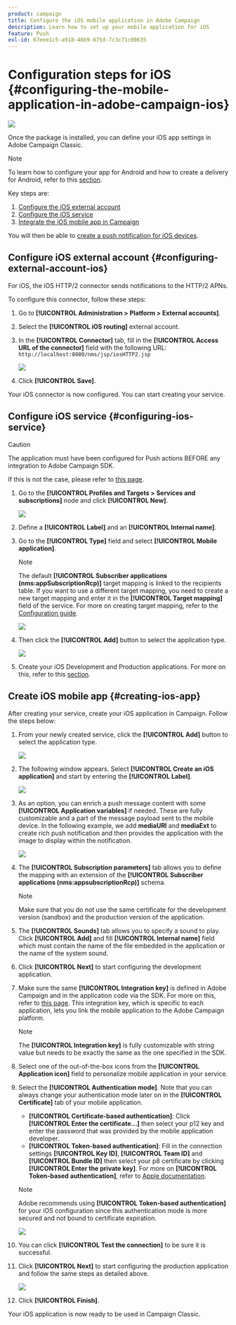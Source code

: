 ```yaml
---
product: campaign
title: Configure the iOS mobile application in Adobe Campaign
description: Learn how to set up your mobile application for iOS
feature: Push
exl-id: 67eee1c5-a918-46b9-875d-7c3c71c00635
---
```

# Configuration steps for iOS {#configuring-the-mobile-application-in-adobe-campaign-ios}

![](../../assets/common.svg)

Once the package is installed, you can define your iOS app settings in Adobe Campaign Classic.

>[!NOTE]
>
>To learn how to configure your app for Android and how to create a delivery for Android, refer to this [section](configuring-the-mobile-application-android.md).

Key steps are:

1. [Configure the iOS external account](#configuring-external-account-ios)
1. [Configure the iOS service](#configuring-ios-service)
1. [Integrate the iOS mobile app in Campaign](#creating-ios-app)

You will then be able to [create a push notification for iOS devices](create-notifications-ios.md).


## Configure iOS external account {#configuring-external-account-ios}

For iOS, the iOS HTTP/2 connector sends notifications to the HTTP/2 APNs.

To configure this connector, follow these steps:

1. Go to **[!UICONTROL Administration > Platform > External accounts]**.
1. Select the **[!UICONTROL iOS routing]** external account.
1. In the **[!UICONTROL Connector]** tab, fill in the **[!UICONTROL Access URL of the connector]** field with the following URL: ```http://localhost:8080/nms/jsp/iosHTTP2.jsp```

   ![](assets/nmac_connectors.png)

1. Click **[!UICONTROL Save]**.

Your iOS connector is now configured. You can start creating your service.

## Configure iOS service {#configuring-ios-service}

>[!CAUTION]
>
>The application must have been configured for Push actions BEFORE any integration to Adobe Campaign SDK.
>
>If this is not the case, please refer to [this page](https://developer.apple.com/documentation/usernotifications).

1. Go to the **[!UICONTROL Profiles and Targets > Services and subscriptions]** node and click **[!UICONTROL New]**.

   ![](assets/nmac_service_1.png)

1. Define a **[!UICONTROL Label]** and an **[!UICONTROL Internal name]**.
1. Go to the **[!UICONTROL Type]** field and select **[!UICONTROL Mobile application]**.

   >[!NOTE]
   >
   >The default **[!UICONTROL Subscriber applications (nms:appSubscriptionRcp)]** target mapping is linked to the recipients table. If you want to use a different target mapping, you need to create a new target mapping and enter it in the **[!UICONTROL Target mapping]** field of the service. For more on creating target mapping, refer to the [Configuration guide](../../configuration/using/about-custom-recipient-table.md).

   ![](assets/nmac_ios.png)

1. Then click the **[!UICONTROL Add]** button to select the application type.

   ![](assets/nmac_service_2.png)

1. Create your iOS Development and Production applications. For more on this, refer to this [section](configuring-the-mobile-application.md#creating-ios-app).

## Create iOS mobile app {#creating-ios-app}

After creating your service, create your iOS application in Campaign. Follow the steps below:

1. From your newly created service, click the **[!UICONTROL Add]** button to select the application type.

   ![](assets/nmac_service_2.png) 

1. The following window appears. Select **[!UICONTROL Create an iOS application]** and start by entering the **[!UICONTROL Label]**.

   ![](assets/nmac_ios_2.png)

1. As an option, you can enrich a push message content with some **[!UICONTROL Application variables]** if needed. These are fully customizable and a part of the message payload sent to the mobile device.
In the following example, we add **mediaURl** and **mediaExt** to create rich push notification and then provides the application with the image to display within the notification.

   ![](assets/nmac_ios_3.png)

1. The **[!UICONTROL Subscription parameters]** tab allows you to define the mapping with an extension of the **[!UICONTROL Subscriber applications (nms:appsubscriptionRcp)]** schema.

    >[!NOTE]
    >
    >Make sure that you do not use the same certificate for the development version (sandbox) and the production version of the application.

1. The **[!UICONTROL Sounds]** tab allows you to specify a sound to play. Click **[!UICONTROL Add]** and fill **[!UICONTROL Internal name]** field which must contain the name of the file embedded in the application or the name of the system sound.

1. Click **[!UICONTROL Next]** to start configuring the development application.

1. Make sure the same **[!UICONTROL Integration key]** is defined in Adobe Campaign and in the application code via the SDK. For more on this, refer to [this page](integrating-campaign-sdk-into-the-mobile-application.md). This integration key, which is specific to each application, lets you link the mobile application to the Adobe Campaign platform.

    >[!NOTE]
    >
    > The **[!UICONTROL Integration key]** is fully customizable with string value but needs to be exactly the same as the one specified in the SDK.

1. Select one of the out-of-the-box icons from the **[!UICONTROL Application icon]** field to personalize mobile application in your service.

1. Select the **[!UICONTROL Authentication mode]**. Note that you can always change your authentication mode later on in the **[!UICONTROL Certificate]** tab of your mobile application.
   * **[!UICONTROL Certificate-based authentication]**: Click **[!UICONTROL Enter the certificate...]**  then select your p12 key and enter the password that was provided by the mobile application developer.
   * **[!UICONTROL Token-based authentication]**: Fill in the connection settings **[!UICONTROL Key ID]**, **[!UICONTROL Team ID]** and **[!UICONTROL Bundle ID]** then select your p8 certificate by clicking **[!UICONTROL Enter the private key]**. For more on **[!UICONTROL Token-based authentication]**, refer to [Apple documentation](https://developer.apple.com/documentation/usernotifications/setting_up_a_remote_notification_server/establishing_a_token-based_connection_to_apns).

   >[!NOTE]
   >
   > Adobe recommends using **[!UICONTROL Token-based authentication]** for your iOS configuration since this authentication mode is more secured and not bound to certificate expiration.

   ![](assets/nmac_ios_4.png)

1. You can click **[!UICONTROL Test the connection]** to be sure it is successful.

1. Click **[!UICONTROL Next]** to start configuring the production application and follow the same steps as detailed above.

   ![](assets/nmac_ios_5.png)

1. Click **[!UICONTROL Finish]**.

Your iOS application is now ready to be used in Campaign Classic.
